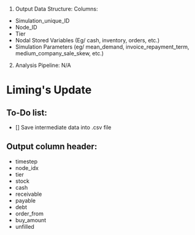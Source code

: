 1) Output Data Structure:
Columns:
- Simulation_unique_ID
- Node_ID
- Tier
- Nodal Stored Variables (Eg/ cash, inventory, orders, etc.)
- Simulation Parameters (eg/ mean_demand, invoice_repayment_term, medium_company_sale_skew, etc.)

2) Analysis Pipeline:
N/A


# Liming's Update
## To-Do list:
- [] Save intermediate data into .csv file

## Output column header: 
- timestep
- node_idx
- tier
- stock
- cash
- receivable
- payable
- debt
- order_from
- buy_amount
- unfilled